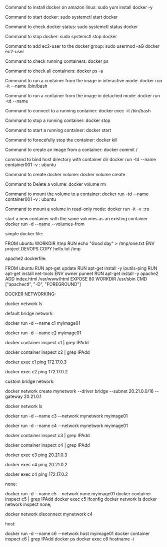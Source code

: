 Command to install docker on amazon linux:
sudo yum install docker -y

Command to start docker:
sudo systemctl start docker

Command to check docker status:
sudo systemctl status docker

Command to stop docker:
sudo systemctl stop docker

Command to add ec2-user to the docker group:
sudo usermod -aG docker ec2-user

Command to check running containers:
docker ps

Command to check all containers:
docker ps -a

Command to run a container from the image in interactive mode:
docker run -it --name <containername> <imagename> /bin/bash

Command to run a container from the image in detached mode:
docker run -td --name <containername> <imagename>

Command to connect to a running container:
docker exec -it <containername> /bin/bash

Command to stop a running container:
docker stop <containerid>

Command to start a running container:
docker start <containerid>

Command to forecefully stop the container:
docker kill <containerid>

Command to create an image from a container:
docker commit <containername> <dockerhubusername>/<imagename>

command to bind host directory with container dir
docker run -td --name container001 -v <host dir>:<container dir> ubuntu

Command to create docker volume:
docker volume create <volume name>

Command to Delete a volume:
docker volume rm <volume name>

Command to mount the volume to a container:
docker run -td --name container001 -v <volumename>:<container dir> ubuntu

Command to mount a volume in read-only mode:
docker run -it -v <volumename>:<container dir>:ro <imagename>

start a new container with the same volumes as an existing container
docker run -d --name <newcontainer> --volumes-from <existing-container> <imagename>



simple docker file:

FROM ubuntu
WORKDIR /tmp
RUN echo "Good day" > /tmp/one.txt
ENV project DEVOPS
COPY hello.txt /tmp


apache2 dockerfile:

FROM ubuntu
RUN apt-get update
RUN apt-get install -y iputils-ping
RUN apt-get install net-tools
ENV owner puneet
RUN apt-get install -y apache2
ADD index.html /var/www/html
EXPOSE 80
WORKDIR /usr/sbin
CMD ["apachectl", "-D", "FOREGROUND"]




DOCKER NETWORKING:

docker network ls


default bridge network:

docker run -d --name c1 myimage01

docker run -d --name c2 myimage01

docker container inspect c1 | grep IPAdd

docker container inspect c2 | grep IPAdd

docker exec c1 ping 172.17.0.3

docker exec c2 ping 172.17.0.2


custom bridge network:


docker network create mynetwork --driver bridge --subnet 20.21.0.0/16 --gateway 20.21.0.1

docker network ls

docker run -d --name c3 --network mynetwork myimage01

docker run -d --name c4 --network mynetwork myimage01

docker container inspect c3 | grep IPAdd

docker container inspect c4 | grep IPAdd

docker exec c3 ping 20.21.0.3

docker exec c4 ping 20.21.0.2

docker exec c4 ping 172.17.0.2



none:

docker run -d --name c5 --network none myimage01
docker container inspect c5 | grep IPAdd
docker exec c5 ifconfig
docker network ls
docker network inspect none;

docker network disconnect mynetwork c4

host:

docker run -d --name c6 --network host myimage01
docker container inspect c6 | grep IPAdd
docker ps
docker exec c6 hostname -i
